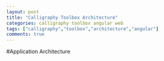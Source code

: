 ```yaml
---
layout: post 
title: "Calligraphy Toolbox Architecture" 
categories: calligraphy toolbox angular web 
tags: ["calligraphy","toolbox","architecture","angular"]
comments: true
---
```


#Application Architecture
